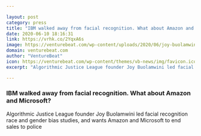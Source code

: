 ```yaml
---

layout: post
category: press
title: "IBM walked away from facial recognition. What about Amazon and Microsoft?"
date: 2020-06-10 18:16:31
link: https://vrhk.co/2YqxA6s
image: https://venturebeat.com/wp-content/uploads/2020/06/joy-buolamwini.jpg?w=1200&strip=all
domain: venturebeat.com
author: "VentureBeat"
icon: https://venturebeat.com/wp-content/themes/vb-news/img/favicon.ico
excerpt: "Algorithmic Justice League founder Joy Buolamwini led facial recognition race and gender bias studies, and wants Amazon and Microsoft to end sales to police"

---
```


### IBM walked away from facial recognition. What about Amazon and Microsoft?

Algorithmic Justice League founder Joy Buolamwini led facial recognition race and gender bias studies, and wants Amazon and Microsoft to end sales to police